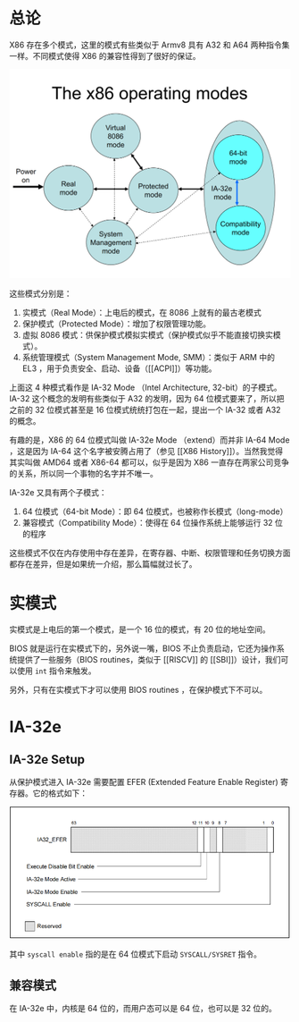 # 总论

X86 存在多个模式，这里的模式有些类似于 Armv8 具有 A32 和 A64 两种指令集一样。不同模式使得 X86 的兼容性得到了很好的保证。

![](img/clipboard-20240726T204654.png)

这些模式分别是：

1.  实模式（Real Mode）：上电后的模式，在 8086 上就有的最古老模式
2.  保护模式（Protected Mode）：增加了权限管理功能。
3.  虚拟 8086 模式：供保护模式模拟实模式（保护模式似乎不能直接切换实模式）。
4.  系统管理模式（System Management Mode, SMM）：类似于 ARM 中的 EL3 ，用于负责安全、启动、设备（[[ACPI]]）等功能。

上面这 4 种模式看作是 IA-32 Mode （Intel Architecture, 32-bit）的子模式。IA-32 这个概念的发明有些类似于 A32 的发明，因为 64 位模式要来了，所以把之前的 32 位模式甚至是 16 位模式统统打包在一起，提出一个 IA-32 或者 A32 的概念。

有趣的是，X86 的 64 位模式叫做 IA-32e Mode （extend）而并非 IA-64 Mode ，这是因为 IA-64 这个名字被安腾占用了（参见 [[X86 History]]）。当然我觉得其实叫做 AMD64 或者 X86-64 都可以，似乎是因为 X86 一直存在两家公司竞争的关系，所以同一个事物的名字并不唯一。

IA-32e 又具有两个子模式：

1.  64 位模式（64-bit Mode）：即 64 位模式，也被称作长模式（long-mode）
2.  兼容模式（Compatibility Mode）：使得在 64 位操作系统上能够运行 32 位的程序

这些模式不仅在内存使用中存在差异，在寄存器、中断、权限管理和任务切换方面都存在差异，但是如果统一介绍，那么篇幅就过长了。

# 实模式

实模式是上电后的第一个模式，是一个 16 位的模式，有 20 位的地址空间。

BIOS 就是运行在实模式下的，另外说一嘴，BIOS 不止负责启动，它还为操作系统提供了一些服务（BIOS routines，类似于 [[RISCV]] 的 [[SBI]]）设计，我们可以使用 `int` 指令来触发。

另外，只有在实模式下才可以使用 BIOS routines ，在保护模式下不可以。

# IA-32e

## IA-32e Setup

从保护模式进入 IA-32e 需要配置 EFER (Extended Feature Enable Register) 寄存器。它的格式如下：

![](img/clipboard-20240727T222236.png)

其中 `syscall enable` 指的是在 64 位模式下启动 `SYSCALL/SYSRET` 指令。

## 兼容模式

在 IA-32e 中，内核是 64 位的，而用户态可以是 64 位，也可以是 32 位的。
